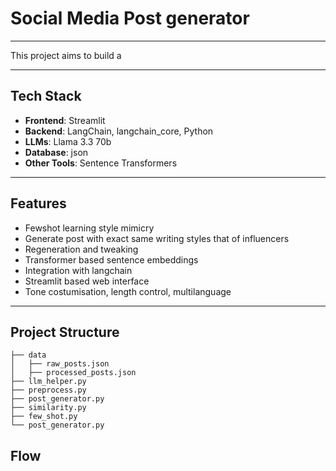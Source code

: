 # Social Media Post generator

---

This project aims to build a 

---

## Tech Stack
- **Frontend**: Streamlit
- **Backend**: LangChain, langchain_core, Python
- **LLMs**: Llama 3.3 70b
- **Database**: json
- **Other Tools**: Sentence Transformers

---

## Features

- Fewshot learning style mimicry
- Generate post with exact same writing styles that of influencers
- Regeneration and tweaking
- Transformer based sentence embeddings
- Integration with langchain
- Streamlit based web interface
- Tone costumisation, length control, multilanguage

---

## Project Structure
```
├── data
│   ├── raw_posts.json
│   ├── processed_posts.json
├── llm_helper.py
├── preprocess.py
├── post_generator.py
├── similarity.py
├── few_shot.py
└── post_generator.py
```

## Flow
